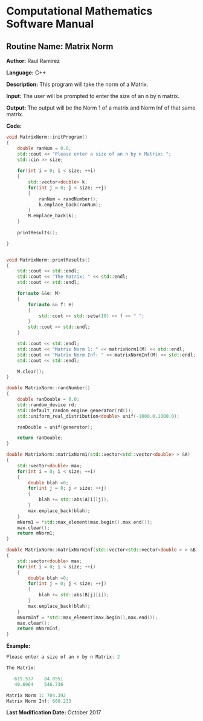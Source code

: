 # Computational Mathematics Software Manual

## **Routine Name:** Matrix Norm

**Author:** Raul Ramirez

**Language:** C++

**Description:** This program will take the norm of a Matrix. 

**Input:**  The user will be prompted to enter the size of an n by n matrix.

**Output:** The output will be the Norm 1 of a matrix and Norm Inf of that same matrix.

**Code:**
```C++
void MatrixNorm::initProgram()
{
	double ranNum = 0.0;
	std::cout << "Please enter a size of an n by n Matrix: ";
	std::cin >> size;
	
	for(int i = 0; i < size; ++i)
	{
		std::vector<double> k;
		for(int j = 0; j < size; ++j)
		{
			ranNum = randNumber();
			k.emplace_back(ranNum);
		}
		M.emplace_back(k);
	}
	
	printResults();		

}


void MatrixNorm::printResults()
{
	std::cout << std::endl;
	std::cout << "The Matrix: " << std::endl;
	std::cout << std::endl;

	for(auto &&e: M)
	{
		for(auto && f: e)
		{
			std::cout << std::setw(10) << f << " ";
		}
		std::cout << std::endl;
	}

	std::cout << std::endl;
	std::cout << "Matrix Norm 1: " << matrixNorm1(M) << std::endl;
	std::cout << "Matrix Norm Inf: " << matrixNormInf(M) << std::endl;
	std::cout << std::endl;

	M.clear();
}

double MatrixNorm::randNumber()
{
	double ranDouble = 0.0;
	std::random_device rd;
	std::default_random_engine generator(rd());
	std::uniform_real_distribution<double> unif(-1000.0,1000.0);

	ranDouble = unif(generator);

	return ranDouble;
}

double MatrixNorm::matrixNorm1(std::vector<std::vector<double> > &A)
{
	std::vector<double> max;
	for(int i = 0; i < size; ++i)
	{
		double blah =0;
		for(int j = 0; j < size; ++j)
		{
			blah += std::abs(A[i][j]);
		}
		max.emplace_back(blah);
	}
	mNorm1 = *std::max_element(max.begin(),max.end());
	max.clear();	
	return mNorm1;
}

double MatrixNorm::matrixNormInf(std::vector<std::vector<double > > &B)
{
	std::vector<double> max;
	for(int i = 0; i < size; ++i)
	{
		double blah =0;
		for(int j = 0; j < size; ++j)
		{
			blah += std::abs(B[j][i]);
		}
		max.emplace_back(blah);
	}
	mNormInf = *std::max_element(max.begin(),max.end());
	max.clear();	
	return mNormInf;
}
```

**Example:**
```C++
Please enter a size of an n by n Matrix: 2

The Matrix: 

  -619.537    84.8551 
   40.6964    546.736 

Matrix Norm 1: 704.392
Matrix Norm Inf: 660.233
```

**Last Modification Date:** October 2017
